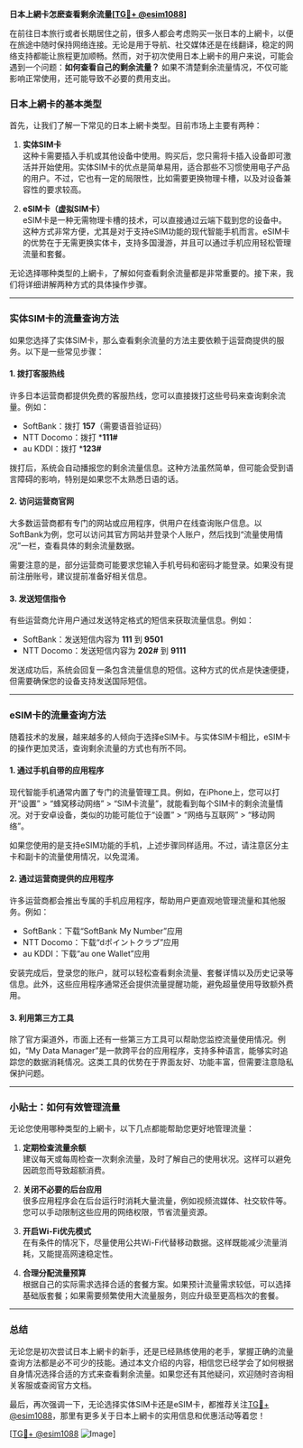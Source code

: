 **日本上網卡怎麽查看剩余流量[[TG💪+ @esim1088](https://t.me/s/esim1088)]**

在前往日本旅行或者长期居住之前，很多人都会考虑购买一张日本的上網卡，以便在旅途中随时保持网络连接。无论是用于导航、社交媒体还是在线翻译，稳定的网络支持都能让旅程更加顺畅。然而，对于初次使用日本上網卡的用户来说，可能会遇到一个问题：**如何查看自己的剩余流量？** 如果不清楚剩余流量情况，不仅可能影响正常使用，还可能导致不必要的费用支出。

### 日本上網卡的基本类型

首先，让我们了解一下常见的日本上網卡类型。目前市场上主要有两种：

1. **实体SIM卡**  
   这种卡需要插入手机或其他设备中使用。购买后，您只需将卡插入设备即可激活并开始使用。实体SIM卡的优点是简单易用，适合那些不习惯使用电子产品的用户。不过，它也有一定的局限性，比如需要更换物理卡槽，以及对设备兼容性的要求较高。

2. **eSIM卡（虚拟SIM卡）**  
   eSIM卡是一种无需物理卡槽的技术，可以直接通过云端下载到您的设备中。这种方式非常方便，尤其是对于支持eSIM功能的现代智能手机而言。eSIM卡的优势在于无需更换实体卡，支持多国漫游，并且可以通过手机应用轻松管理流量和套餐。

无论选择哪种类型的上網卡，了解如何查看剩余流量都是非常重要的。接下来，我们将详细讲解两种方式的具体操作步骤。

---

### 实体SIM卡的流量查询方法

如果您选择了实体SIM卡，那么查看剩余流量的方法主要依赖于运营商提供的服务。以下是一些常见步骤：

#### 1. **拨打客服热线**
许多日本运营商都提供免费的客服热线，您可以直接拨打这些号码来查询剩余流量。例如：
- SoftBank：拨打 **157**（需要语音验证码）
- NTT Docomo：拨打 ***111#**
- au KDDI：拨打 ***123#**

拨打后，系统会自动播报您的剩余流量信息。这种方法虽然简单，但可能会受到语言障碍的影响，特别是如果您不太熟悉日语的话。

#### 2. **访问运营商官网**
大多数运营商都有专门的网站或应用程序，供用户在线查询账户信息。以SoftBank为例，您可以访问其官方网站并登录个人账户，然后找到“流量使用情况”一栏，查看具体的剩余流量数据。

需要注意的是，部分运营商可能要求您输入手机号码和密码才能登录。如果没有提前注册账号，建议提前准备好相关信息。

#### 3. **发送短信指令**
有些运营商允许用户通过发送特定格式的短信来获取流量信息。例如：
- SoftBank：发送短信内容为 **111** 到 **9501**
- NTT Docomo：发送短信内容为 **202#** 到 **9111**

发送成功后，系统会回复一条包含流量信息的短信。这种方式的优点是快速便捷，但需要确保您的设备支持发送国际短信。

---

### eSIM卡的流量查询方法

随着技术的发展，越来越多的人倾向于选择eSIM卡。与实体SIM卡相比，eSIM卡的操作更加灵活，查询剩余流量的方式也有所不同。

#### 1. **通过手机自带的应用程序**
现代智能手机通常内置了专门的流量管理工具。例如，在iPhone上，您可以打开“设置” > “蜂窝移动网络” > “SIM卡流量”，就能看到每个SIM卡的剩余流量情况。对于安卓设备，类似的功能可能位于“设置” > “网络与互联网” > “移动网络”。

如果您使用的是支持eSIM功能的手机，上述步骤同样适用。不过，请注意区分主卡和副卡的流量使用情况，以免混淆。

#### 2. **通过运营商提供的应用程序**
许多运营商都会推出专属的手机应用程序，帮助用户更直观地管理流量和其他服务。例如：
- SoftBank：下载“SoftBank My Number”应用
- NTT Docomo：下载“dポイントクラブ”应用
- au KDDI：下载“au one Wallet”应用

安装完成后，登录您的账户，就可以轻松查看剩余流量、套餐详情以及历史记录等信息。此外，这些应用程序通常还会提供流量提醒功能，避免超量使用导致额外费用。

#### 3. **利用第三方工具**
除了官方渠道外，市面上还有一些第三方工具可以帮助您监控流量使用情况。例如，“My Data Manager”是一款跨平台的应用程序，支持多种语言，能够实时追踪您的数据消耗情况。这类工具的优势在于界面友好、功能丰富，但需要注意隐私保护问题。

---

### 小贴士：如何有效管理流量

无论您使用哪种类型的上網卡，以下几点都能帮助您更好地管理流量：

1. **定期检查流量余额**  
   建议每天或每周检查一次剩余流量，及时了解自己的使用状况。这样可以避免因疏忽而导致超额消费。

2. **关闭不必要的后台应用**  
   很多应用程序会在后台运行时消耗大量流量，例如视频流媒体、社交软件等。您可以手动限制这些应用的网络权限，节省流量资源。

3. **开启Wi-Fi优先模式**  
   在有条件的情况下，尽量使用公共Wi-Fi代替移动数据。这样既能减少流量消耗，又能提高网速稳定性。

4. **合理分配流量预算**  
   根据自己的实际需求选择合适的套餐方案。如果预计流量需求较低，可以选择基础版套餐；如果需要频繁使用大流量服务，则应升级至更高档次的套餐。

---

### 总结

无论您是初次尝试日本上網卡的新手，还是已经熟练使用的老手，掌握正确的流量查询方法都是必不可少的技能。通过本文介绍的内容，相信您已经学会了如何根据自身情况选择合适的方式来查看剩余流量。如果您还有其他疑问，欢迎随时咨询相关客服或查阅官方文档。

最后，再次强调一下，无论选择实体SIM卡还是eSIM卡，都推荐关注[TG💪+ @esim1088](https://t.me/s/esim1088)，那里有更多关于日本上網卡的实用信息和优惠活动等着您！

[[TG💪+ @esim1088](https://t.me/s/esim1088) ![Image](https://i.postimg.cc/4NQfJmqS/Snipaste-2025-05-13-00-14-12.png)]